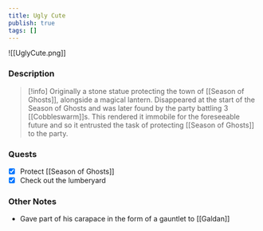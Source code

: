 ```yaml
---
title: Ugly Cute
publish: true
tags: []
---
```


![[UglyCute.png]]
### Description
> [!info] Originally a stone statue protecting the town of [[Season of Ghosts]], alongside a magical lantern. Disappeared at the start of the Season of Ghosts and was later found by the party battling 3 [[Cobbleswarm]]s. This rendered it immobile for the foreseeable future and so it entrusted the task of protecting [[Season of Ghosts]] to the party.
### Quests
- [x] Protect [[Season of Ghosts]]
- [x] Check out the lumberyard
### Other Notes
- Gave part of his carapace in the form of a gauntlet to [[Galdan]]